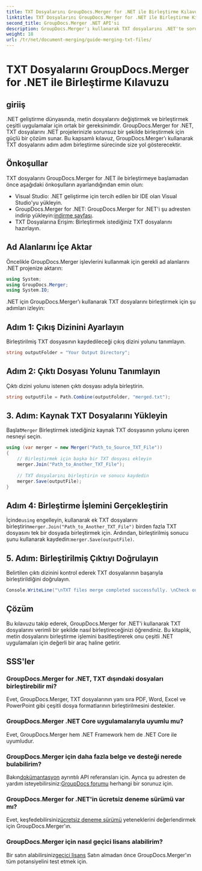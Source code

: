 ```yaml
---
title: TXT Dosyalarını GroupDocs.Merger for .NET ile Birleştirme Kılavuzu
linktitle: TXT Dosyalarını GroupDocs.Merger for .NET ile Birleştirme Kılavuzu
second_title: GroupDocs.Merger .NET API'si
description: GroupDocs.Merger'ı kullanarak TXT dosyalarını .NET'te sorunsuz bir şekilde birleştirin. Geliştiriciler için adım adım kılavuz. Belgeler ve destek mevcuttur.
weight: 18
url: /tr/net/document-merging/guide-merging-txt-files/
---
```


# TXT Dosyalarını GroupDocs.Merger for .NET ile Birleştirme Kılavuzu

## giriiş
.NET geliştirme dünyasında, metin dosyalarını değiştirmek ve birleştirmek çeşitli uygulamalar için ortak bir gereksinimdir. GroupDocs.Merger for .NET, TXT dosyalarını .NET projelerinizle sorunsuz bir şekilde birleştirmek için güçlü bir çözüm sunar. Bu kapsamlı kılavuz, GroupDocs.Merger'ı kullanarak TXT dosyalarını adım adım birleştirme sürecinde size yol gösterecektir.
## Önkoşullar
TXT dosyalarını GroupDocs.Merger for .NET ile birleştirmeye başlamadan önce aşağıdaki önkoşulların ayarlandığından emin olun:
- Visual Studio: .NET geliştirme için tercih edilen bir IDE olan Visual Studio'yu yükleyin.
-  GroupDocs.Merger for .NET: GroupDocs.Merger for .NET'i şu adresten indirip yükleyin:[indirme sayfası](https://releases.groupdocs.com/merger/net/).
- TXT Dosyalarına Erişim: Birleştirmek istediğiniz TXT dosyalarını hazırlayın.

## Ad Alanlarını İçe Aktar
Öncelikle GroupDocs.Merger işlevlerini kullanmak için gerekli ad alanlarını .NET projenize aktarın:
```csharp
using System; 
using GroupDocs.Merger;
using System.IO;
```

.NET için GroupDocs.Merger'ı kullanarak TXT dosyalarını birleştirmek için şu adımları izleyin:
## Adım 1: Çıkış Dizinini Ayarlayın
Birleştirilmiş TXT dosyasının kaydedileceği çıkış dizini yolunu tanımlayın.
```csharp
string outputFolder = "Your Output Directory";
```
## Adım 2: Çıktı Dosyası Yolunu Tanımlayın
Çıktı dizini yolunu istenen çıktı dosyası adıyla birleştirin.
```csharp
string outputFile = Path.Combine(outputFolder, "merged.txt");
```
## 3. Adım: Kaynak TXT Dosyalarını Yükleyin
 Başlat`Merger` Birleştirmek istediğiniz kaynak TXT dosyasının yolunu içeren nesneyi seçin.
```csharp
using (var merger = new Merger("Path_to_Source_TXT_File"))
{
    // Birleştirmek için başka bir TXT dosyası ekleyin
    merger.Join("Path_to_Another_TXT_File");
    
    // TXT dosyalarını birleştirin ve sonucu kaydedin
    merger.Save(outputFile);
}
```
## Adım 4: Birleştirme İşlemini Gerçekleştirin
 İçinde`using` engelleyin, kullanarak ek TXT dosyalarını birleştirin`merger.Join("Path_to_Another_TXT_File")` birden fazla TXT dosyasını tek bir dosyada birleştirmek için. Ardından, birleştirilmiş sonucu şunu kullanarak kaydedin:`merger.Save(outputFile)`.
## 5. Adım: Birleştirilmiş Çıktıyı Doğrulayın
Belirtilen çıktı dizinini kontrol ederek TXT dosyalarının başarıyla birleştirildiğini doğrulayın.
```csharp
Console.WriteLine("\nTXT files merge completed successfully. \nCheck output in {0}", outputFolder);
```

## Çözüm
Bu kılavuzu takip ederek, GroupDocs.Merger for .NET'i kullanarak TXT dosyalarını verimli bir şekilde nasıl birleştireceğinizi öğrendiniz. Bu kitaplık, metin dosyalarını birleştirme işlemini basitleştirerek onu çeşitli .NET uygulamaları için değerli bir araç haline getirir.

## SSS'ler
### GroupDocs.Merger for .NET, TXT dışındaki dosyaları birleştirebilir mi?
Evet, GroupDocs.Merger, TXT dosyalarının yanı sıra PDF, Word, Excel ve PowerPoint gibi çeşitli dosya formatlarının birleştirilmesini destekler.
### GroupDocs.Merger .NET Core uygulamalarıyla uyumlu mu?
Evet, GroupDocs.Merger hem .NET Framework hem de .NET Core ile uyumludur.
### GroupDocs.Merger için daha fazla belge ve desteği nerede bulabilirim?
 Bakın[dokümantasyon](https://tutorials.groupdocs.com/merger/net/) ayrıntılı API referansları için. Ayrıca şu adresten de yardım isteyebilirsiniz:[GroupDocs forumu](https://forum.groupdocs.com/c/merger/32) herhangi bir sorunuz için.
### GroupDocs.Merger for .NET'in ücretsiz deneme sürümü var mı?
 Evet, keşfedebilirsiniz[ücretsiz deneme sürümü](https://releases.groupdocs.com/) yeteneklerini değerlendirmek için GroupDocs.Merger'ın.
### GroupDocs.Merger için nasıl geçici lisans alabilirim?
 Bir satın alabilirsiniz[geçici lisans](https://purchase.groupdocs.com/temporary-license/) Satın almadan önce GroupDocs.Merger'ın tüm potansiyelini test etmek için.